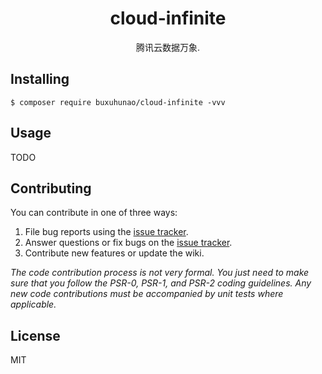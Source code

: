 <h1 align="center"> cloud-infinite </h1>

<p align="center"> 腾讯云数据万象.</p>


## Installing

```shell
$ composer require buxuhunao/cloud-infinite -vvv
```

## Usage

TODO

## Contributing

You can contribute in one of three ways:

1. File bug reports using the [issue tracker](https://github.com/buxuhunao/cloud-infinite/issues).
2. Answer questions or fix bugs on the [issue tracker](https://github.com/buxuhunao/cloud-infinite/issues).
3. Contribute new features or update the wiki.

_The code contribution process is not very formal. You just need to make sure that you follow the PSR-0, PSR-1, and PSR-2 coding guidelines. Any new code contributions must be accompanied by unit tests where applicable._

## License

MIT